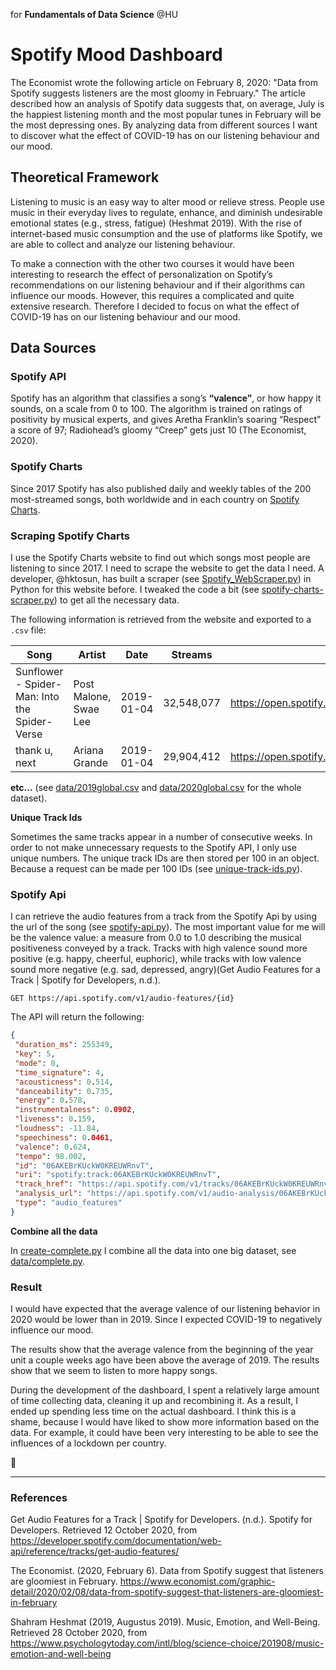 for **Fundamentals of Data Science** @HU

# Spotify Mood Dashboard

The Economist wrote the following article on February 8, 2020: "Data from Spotify suggests listeners are the most gloomy in February." The article described how an analysis of Spotify data suggests that, on average, July is the happiest listening month and the most popular tunes in February will be the most depressing ones. By analyzing data from different sources I want to discover what the effect of COVID-19 has on our listening behaviour and our mood.

## Theoretical Framework

Listening to music is an easy way to alter mood or relieve stress. People use music in their everyday lives to regulate, enhance, and diminish undesirable emotional states (e.g., stress, fatigue) (Heshmat 2019). With the rise of internet-based music consumption and the use of platforms like Spotify, we are able to collect and analyze our listening behaviour.

To make a connection with the other two courses it would have been interesting to research the effect of personalization on Spotify’s recommendations on our listening behaviour and if their algorithms can influence our moods. However, this requires a complicated and quite extensive research. Therefore I decided to focus on what the effect of COVID-19 has on our listening behaviour and our mood.

## Data Sources

### Spotify API

Spotify has an algorithm that classifies a song’s **“valence”**, or how happy it sounds, on a scale from 0 to 100. The algorithm is trained on ratings of positivity by musical experts, and gives Aretha Franklin’s soaring “Respect” a score of 97; Radiohead’s gloomy “Creep” gets just 10 (The Economist, 2020).

### Spotify Charts

Since 2017 Spotify has also published daily and weekly tables of the 200 most-streamed songs, both worldwide and in each country on [Spotify Charts](https://spotifycharts.com/regional).

### Scraping Spotify Charts

I use the Spotify Charts website to find out which songs most people are listening to since 2017. I need to scrape the website to get the data I need. A developer, @hktosun, has built a scraper (see [Spotify_WebScraper.py](https://gist.github.com/hktosun/d4f98488cb8f005214acd12296506f48)) in Python for this website before. I tweaked the code a bit (see [spotify-charts-scraper.py](https://github.com/sterrevangeest/spotify-dashboard/blob/master/spotify-charts-scraper.py)) to get all the necessary data.

The following information is retrieved from the website and exported to a `.csv` file:

| Song                                          | Artist                | Date       | Streams    | Url                                                   | Rank |
| --------------------------------------------- | --------------------- | ---------- | ---------- | ----------------------------------------------------- | ---- |
| Sunflower - Spider-Man: Into the Spider-Verse | Post Malone, Swae Lee | 2019-01-04 | 32,548,077 | https://open.spotify.com/track/3KkXRkHbMCARz0aVfEt68P | 1    |
| thank u, next                                 | Ariana Grande         | 2019-01-04 | 29,904,412 | https://open.spotify.com/track/2rPE9A1vEgShuZxxzR2tZH | 2    |

**etc...** (see [data/2019global.csv](https://github.com/sterrevangeest/spotify-dashboard/blob/master/data/2019global.csv) and [data/2020global.csv](https://github.com/sterrevangeest/spotify-dashboard/blob/master/data/2020global.csv) for the whole dataset).

**Unique Track Ids**

Sometimes the same tracks appear in a number of consecutive weeks. In order to not make unnecessary requests to the Spotify API, I only use unique numbers. The unique track IDs are then stored per 100 in an object. Because a request can be made per 100 IDs (see [unique-track-ids.py](https://github.com/sterrevangeest/spotify-dashboard/blob/master/unique-track-ids.py)).

### Spotify Api

I can retrieve the audio features from a track from the Spotify Api by using the url of the song (see [spotify-api.py](https://github.com/sterrevangeest/spotify-dashboard/blob/master/spotify-api.py)). The most important value for me will be the valence value: a measure from 0.0 to 1.0 describing the musical positiveness conveyed by a track. Tracks with high valence sound more positive (e.g. happy, cheerful, euphoric), while tracks with low valence sound more negative (e.g. sad, depressed, angry)(Get Audio Features for a Track | Spotify for Developers, n.d.).

```
GET https://api.spotify.com/v1/audio-features/{id}
```

The API will return the following:

```json
{
 "duration_ms": 255349,
 "key": 5,
 "mode": 0,
 "time_signature": 4,
 "acousticness": 0.514,
 "danceability": 0.735,
 "energy": 0.578,
 "instrumentalness": 0.0902,
 "liveness": 0.159,
 "loudness": -11.84,
 "speechiness": 0.0461,
 "valence": 0.624,
 "tempo": 98.002,
 "id": "06AKEBrKUckW0KREUWRnvT",
 "uri": "spotify:track:06AKEBrKUckW0KREUWRnvT",
 "track_href": "https://api.spotify.com/v1/tracks/06AKEBrKUckW0KREUWRnvT",
 "analysis_url": "https://api.spotify.com/v1/audio-analysis/06AKEBrKUckW0KREUWRnvT",
 "type": "audio_features"
}
```

**Combine all the data**

In [create-complete.py](https://github.com/sterrevangeest/spotify-dashboard/blob/master/create-complete.py) I combine all the data into one big dataset, see [data/complete.py](https://github.com/sterrevangeest/spotify-dashboard/blob/master/data/complete.csv).

### Result

I would have expected that the average valence of our listening behavior in 2020 would be lower than in 2019. Since I expected COVID-19 to negatively influence our mood.

The results show that the average valence from the beginning of the year unit a couple weeks ago have been above the average of 2019. The results show that we seem to listen to more happy songs.

During the development of the dashboard, I spent a relatively large amount of time collecting data, cleaning it up and recombining it. As a result, I ended up spending less time on the actual dashboard. I think this is a shame, because I would have liked to show more information based on the data. For example, it could have been very interesting to be able to see the influences of a lockdown per country.

💃

---

### References

Get Audio Features for a Track | Spotify for Developers. (n.d.). Spotify for Developers. Retrieved 12 October 2020, from https://developer.spotify.com/documentation/web-api/reference/tracks/get-audio-features/

The Economist. (2020, February 6). Data from Spotify suggest that listeners are gloomiest in February. https://www.economist.com/graphic-detail/2020/02/08/data-from-spotify-suggest-that-listeners-are-gloomiest-in-february

Shahram Heshmat (2019, Augustus 2019). Music, Emotion, and Well-Being. Retrieved 28 October 2020, from
https://www.psychologytoday.com/intl/blog/science-choice/201908/music-emotion-and-well-being
